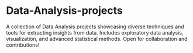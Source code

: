 # Data-Analysis-projects
A collection of Data Analysis projects showcasing diverse techniques and tools for extracting insights from data. Includes exploratory data analysis, visualization, and advanced statistical methods. Open for collaboration and contributions!
